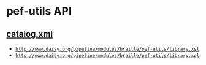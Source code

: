 # pef-utils API

## <a href="resources/META-INF/catalog.xml" class="source">catalog.xml</a>

- <a href="resources/xml/library.xsl" class="apidoc">`http://www.daisy.org/pipeline/modules/braille/pef-utils/library.xsl`</a>
- <a href="resources/xml/library.xpl" class="apidoc">`http://www.daisy.org/pipeline/modules/braille/pef-utils/library.xpl`</a>


<link rev="dp2:doc" href="./"/>
<link rel="rdf:type" href="http://www.daisy.org/ns/pipeline/apidoc"/>
